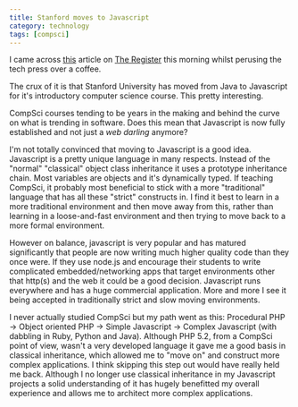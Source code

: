 ```yaml
---
title: Stanford moves to Javascript
category: technology
tags: [compsci]
---
```

I came across [this](https://www.theregister.co.uk/2017/04/24/stanford_tests_javascript_in_place_of_java/) article
on [The Register](https://www.theregister.co.uk) this morning whilst perusing the tech press over a coffee.

The crux of it is that Stanford University has moved from Java to Javascript for
it's introductory computer science course. This pretty interesting.

CompSci courses tending to be years in the making and behind the curve on what is trending in software. Does this
mean that Javascript is now fully established and not just a *web darling* anymore?

I'm not totally convinced that moving to Javascript is a good idea. Javascript is a pretty unique language in
many respects. Instead of the "normal" "classical" object class inheritance it uses a prototype inheritance chain.
Most variables are objects and it's dynamically typed. If teaching CompSci, it probably most beneficial to
stick with a more "traditional" language that has all these "strict" constructs in. I find it best
to learn in a more traditional environment and then move away from this, rather
than learning in a loose-and-fast environment and then trying to move back to a more formal environment.

However on balance, javascript is very popular and has matured significantly that people are now writing much higher
quality code than they once were. If they use node.js and encourage their students to write complicated embedded/networking apps that
target environments other that http(s) and the web it could be a good decision. Javascript runs everywhere and has a huge commercial
application. More and more I see it being accepted in traditionally strict and slow moving environments.

I never actually studied CompSci but my path went as this: Procedural PHP -> Object oriented PHP -> Simple Javascript -> Complex Javascript
(with dabbling in Ruby, Python and Java).
Although PHP 5.2, from a CompSci point of view, wasn't a very developed language it gave me a good basis in classical inheritance, which allowed me
to "move on" and construct more complex applications. I think skipping this step out would have really held me back. Although I no longer use classical
inheritance in my Javascript projects a solid understanding of it has hugely benefitted my overall experience and allows me to architect more complex applications.
